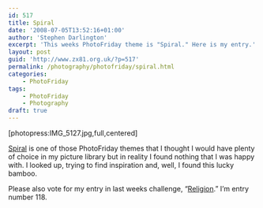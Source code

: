 ```yaml
---
id: 517
title: Spiral
date: '2008-07-05T13:52:16+01:00'
author: 'Stephen Darlington'
excerpt: 'This weeks PhotoFriday theme is "Spiral." Here is my entry.'
layout: post
guid: 'http://www.zx81.org.uk/?p=517'
permalink: /photography/photofriday/spiral.html
categories:
    - PhotoFriday
tags:
    - PhotoFriday
    - Photography
draft: true
---
```


\[photopress:IMG\_5127.jpg,full,centered\]

[Spiral](http://www.photofriday.com/archives/challenge/000787.php) is one of those PhotoFriday themes that I thought I would have plenty of choice in my picture library but in reality I found nothing that I was happy with. I looked up, trying to find inspiration and, well, I found this lucky bamboo.

Please also vote for my entry in last weeks challenge, “[Religion](http://www.photofriday.com/linkviewer.php?id=785).” I’m entry number 118.